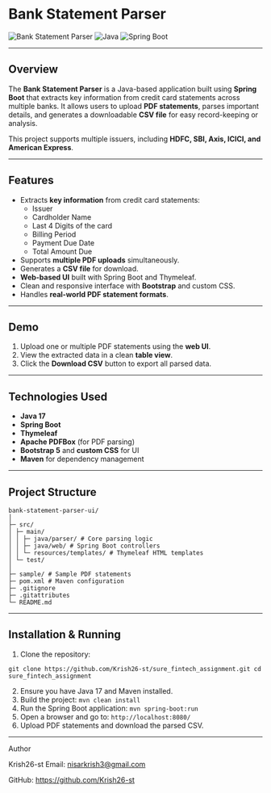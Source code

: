 # Bank Statement Parser

![Bank Statement Parser](https://img.shields.io/badge/Status-Completed-brightgreen)
![Java](https://img.shields.io/badge/Language-Java-red)
![Spring Boot](https://img.shields.io/badge/Framework-SpringBoot-blue)

---

## Overview

The **Bank Statement Parser** is a Java-based application built using **Spring Boot** that extracts key information from credit card statements across multiple banks. It allows users to upload **PDF statements**, parses important details, and generates a downloadable **CSV file** for easy record-keeping or analysis.  

This project supports multiple issuers, including **HDFC, SBI, Axis, ICICI, and American Express**.

---

## Features

- Extracts **key information** from credit card statements:
  - Issuer
  - Cardholder Name
  - Last 4 Digits of the card
  - Billing Period
  - Payment Due Date
  - Total Amount Due
- Supports **multiple PDF uploads** simultaneously.
- Generates a **CSV file** for download.
- **Web-based UI** built with Spring Boot and Thymeleaf.
- Clean and responsive interface with **Bootstrap** and custom CSS.
- Handles **real-world PDF statement formats**.

---

## Demo

1. Upload one or multiple PDF statements using the **web UI**.
2. View the extracted data in a clean **table view**.
3. Click the **Download CSV** button to export all parsed data.

---

## Technologies Used

- **Java 17**
- **Spring Boot**
- **Thymeleaf**
- **Apache PDFBox** (for PDF parsing)
- **Bootstrap 5** and **custom CSS** for UI
- **Maven** for dependency management

---

## Project Structure
```
bank-statement-parser-ui/
│
├─ src/
│ ├─ main/
│ │ ├─ java/parser/ # Core parsing logic
│ │ ├─ java/web/ # Spring Boot controllers
│ │ └─ resources/templates/ # Thymeleaf HTML templates
│ └─ test/
│
├─ sample/ # Sample PDF statements
├─ pom.xml # Maven configuration
├─ .gitignore
├─ .gitattributes
└─ README.md
```

---

## Installation & Running

1. Clone the repository:

`git clone https://github.com/Krish26-st/sure_fintech_assignment.git
cd sure_fintech_assignment`

2. Ensure you have Java 17 and Maven installed.
3. Build the project:
`mvn clean install`
4. Run the Spring Boot application:
`mvn spring-boot:run`
5. Open a browser and go to:
`http://localhost:8080/`
6. Upload PDF statements and download the parsed CSV.

---

Author

Krish26-st
Email: nisarkrish3@gmail.com

GitHub: https://github.com/Krish26-st
